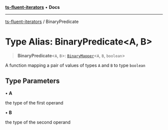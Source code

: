 [**ts-fluent-iterators**](../README.md) • **Docs**

---

[ts-fluent-iterators](../README.md) / BinaryPredicate

# Type Alias: BinaryPredicate\<A, B\>

> **BinaryPredicate**\<`A`, `B`\>: [`BinaryMapper`](BinaryMapper.md)\<`A`, `B`, `boolean`\>

A function mapping a pair of values of types `A` and `B` to type `boolean`

## Type Parameters

• **A**

the type of the first operand

• **B**

the type of the second operand

